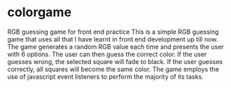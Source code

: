 # colorgame
RGB guessing game for front end practice
This is a simple RGB guessing game that uses all that I have learnt in front end development up till now. The game generates a random RGB value each time and presents the user with 6 options. The user can then guess the correct color. If the user guesses wrong, the selected square will fade to black. If the user guesses correctly, all squares will become the same color. 
The game employs the use of javascript event listeners to perform the majority of its tasks.
